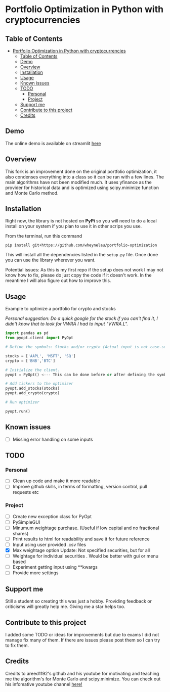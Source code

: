 # Portfolio Optimization in Python with cryptocurrencies

## Table of Contents

- [Portfolio Optimization in Python with cryptocurrencies](#portfolio-optimization-in-python-with-cryptocurrencies)
  - [Table of Contents](#table-of-contents)
  - [Demo](#demo)
  - [Overview](#overview)
  - [Installation](#installation)
  - [Usage](#usage)
  - [Known issues](#known-issues)
  - [TODO](#todo)
    - [Personal](#personal)
    - [Project](#project)
  - [Support me](#support-me)
  - [Contribute to this project](#contribute-to-this-project)
  - [Credits](#credits)

## Demo

The online demo is available on streamlit [here](https://portfolio-optimisation.streamlit.app/)

## Overview

This fork is an improvement done on the original portfolio optimization,
it also condenses everything into a class so it can be ran with a few lines.
The main algorithms have not been modified much.
It uses yfinance as the provider for historical data and is optimized using
scipy.minimize function and Monte Carlo method.

## Installation

Right now, the library is not hosted on **PyPi** so you will need to do a local
install on your system if you plan to use it in other scrips you use.

From the terminal, run this command

```console
pip install git+https://github.com/wheynelau/portfolio-optimization
```

This will install all the dependencies listed in the `setup.py` file. Once done
you can use the library wherever you want.

Potential issues: As this is my first repo if the setup does not work I may not know how to fix,
please do just copy the code if it doesn't work. In the meantime I will also figure out how to improve this.

## Usage

Example to optimize a portfolio for crypto and stocks

_Personal suggestion: Do a quick google for the stock if you can't find it, I didn't know that to look for
VWRA I had to input "VWRA.L"._

```python
import pandas as pd
from pyopt.client import PyOpt

# Define the symbols: Stocks and/or crypto (Actual input is not case-sensitive)

stocks = ['AAPL', 'MSFT', 'SQ']
crypto = ['BNB','BTC']

# Initialize the client.
pyopt = PyOpt() <--- This can be done before or after defining the symbols

# Add tickers to the optimizer
pyopt.add_stocks(stocks)
pyopt.add_crypto(crypto)

# Run optimizer

pyopt.run()
```

## Known issues

- [ ] Missing error handling on some inputs

## TODO

### Personal

- [ ] Clean up code and make it more readable
- [ ] Improve github skills, in terms of formatting, version control, pull requests etc

### Project
- [ ] Create new exception class for PyOpt
- [ ] PySimpleGUI
- [ ] Minumum weightage purchase. (Useful if low capital and no fractional shares)
- [ ] Print results to html for readability and save it for future reference
- [ ] Input using user provided .csv files
- [x] Max weightage option Update: Not specified securities, but for all
- [ ] Weightage for individual securities . Would be better with gui or menu based
- [ ] Experiment getting input using **kwargs
- [ ] Provide more settings

## Support me

Still a student so creating this was just a hobby. Providing feedback or criticisms will greatly help me.
Giving me a star helps too.

## Contribute to this project

I added some TODO or ideas for improvements but due to exams I did not manage fix many of them.
If there are issues please post them so I can try to fix them.

## Credits

Credits to areed1192's github and his youtube for motivating and teaching me the algorithm's for
Monte Carlo and scipy.minimize. You can check out his infomative youtube channel [here!](https://www.youtube.com/c/SigmaCoding)
